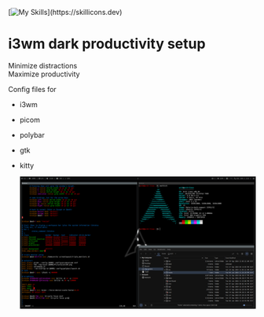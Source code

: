 [![My Skills](https://skillicons.dev/icons?i=arch,)](https://skillicons.dev) 
# i3wm dark productivity setup

Minimize distractions \
Maximize productivity

Config files for 
- i3wm
- picom
- polybar
- gtk
- kitty

  ![screenshoot](desktop.png)
